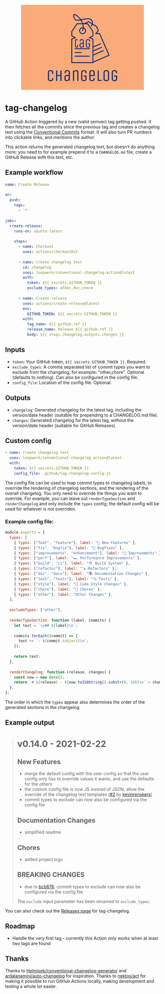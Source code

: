<p align="center">
  <img src="logo.jpg" width="400" alt="tag-changelog" />
</p>

# tag-changelog
A GitHub Action triggered by a new (valid semver) tag getting pushed. It then fetches all the commits since the previous tag and creates a changelog text using the [Conventional Commits](https://www.conventionalcommits.org) format. It will also turn PR numbers into clickable links, and mentions the author.

This action returns the generated changelog text, but doesn't do anything more; you need to for example prepend it to a `CHANGELOG.md` file, create a GitHub Release with this text, etc.

## Example workflow
``` yml
name: Create Release

on:
  push:
    tags:
      - '*'

jobs:
  create-release:
    runs-on: ubuntu-latest

    steps:
      - name: Checkout
        uses: actions/checkout@v2

      - name: Create changelog text
        id: changelog
        uses: loopwerk/conventional-changelog-action@latest
        with:
          token: ${{ secrets.GITHUB_TOKEN }}
          exclude_types: other,doc,chore

      - name: Create release
        uses: actions/create-release@latest
        env:
          GITHUB_TOKEN: ${{ secrets.GITHUB_TOKEN }}
        with:
          tag_name: ${{ github.ref }}
          release_name: Release ${{ github.ref }}
          body: ${{ steps.changelog.outputs.changes }}
```

## Inputs
* `token`: Your GitHub token, `${{ secrets.GITHUB_TOKEN }}`. Required.
* `exclude_types`: A comma separated list of commit types you want to exclude from the changelog, for example: "other,chore". Optional (defaults to nothing). Can also be configured in the config file.
* `config_file`: Location of the config file. Optional.

## Outputs
* `changelog`: Generated changelog for the latest tag, including the version/date header (suitable for prepending to a CHANGELOG.md file).
* `changes`: Generated changelog for the latest tag, without the version/date header (suitable for GitHub Releases).

## Custom config
``` yml
- name: Create changelog text
  uses: loopwerk/conventional-changelog-action@latest
  with:
    token: ${{ secrets.GITHUB_TOKEN }}
    config_file: .github/tag-changelog-config.js
```

The config file can be used to map commit types to changelog labels, to override the rendering of changelog sections, and the rendering of the overall changelog. You only need to override the things you want to override. For example, you can leave out `renderTypeSection` and `renderChangelog` and only include the `types` config; the default config will be used for whatever is not overriden.

### Example config file:

``` javascript
module.exports = {
  types: [
    { types: ["feat", "feature"], label: "🎉 New Features" },
    { types: ["fix", "bugfix"], label: "🐛 Bugfixes" },
    { types: ["improvements", "enhancement"], label: "🔨 Improvements" },
    { types: ["perf"], label: "🏎️ Performance Improvements" },
    { types: ["build", "ci"], label: "🏗️ Build System" },
    { types: ["refactor"], label: "🪚 Refactors" },
    { types: ["doc", "docs"], label: "📚 Documentation Changes" },
    { types: ["test", "tests"], label: "🔍 Tests" },
    { types: ["style"], label: "💅 Code Style Changes" },
    { types: ["chore"], label: "🧹 Chores" },
    { types: ["other"], label: "Other Changes" },
  ],

  excludeTypes: ["other"],

  renderTypeSection: function (label, commits) {
    let text = `\n## ${label}\n`;

    commits.forEach((commit) => {
      text += `- ${commit.subject}\n`;
    });

    return text;
  },

  renderChangelog: function (release, changes) {
    const now = new Date();
    return `# ${release} - ${now.toISOString().substr(0, 10)}\n` + changes + "\n\n";
  },
};
```

The order in which the `types` appear also determines the order of the generated sections in the changelog.

## Example output

> # v0.14.0 - 2021-02-22
> 
> ## New Features
> - merge the default config with the user config so that the user config only has to override values it wants, and use the defaults for the others
> - the custom config file is now JS instead of JSON, allow the override of the changelog text templates ([#2](https://github.com/loopwerk/tag-changelog/pull/2) by [kevinrenskers](https://github.com/kevinrenskers))
> - commit types to exclude can now also be configured via the config file
> 
> ## Documentation Changes
> - simplified readme
> 
> ## Chores
> - added project logo
> 
> ## BREAKING CHANGES
> - due to [bcb876](https://github.com/loopwerk/tag-changelog/commit/bcb8767bc22bc7d4ab47a4fffd4ef435de581054): commit types to exclude can now also be configured via the config file
>
> The `exclude` input parameter has been renamed to `exclude_types`.

You can also check out the [Releases page](https://github.com/loopwerk/tag-changelog/releases) for tag-changelog.

## Roadmap
- Handle the very first tag - currently this Action only works when at least two tags are found

## Thanks
Thanks to [Helmisek/conventional-changelog-generator](https://github.com/Helmisek/conventional-changelog-generator) and [ardalanamini/auto-changelog](https://github.com/ardalanamini/auto-changelog) for inspiration. Thanks to [nektos/act](https://github.com/nektos/act) for making it possible to run GitHub Actions locally, making development and testing a whole lot easier.
